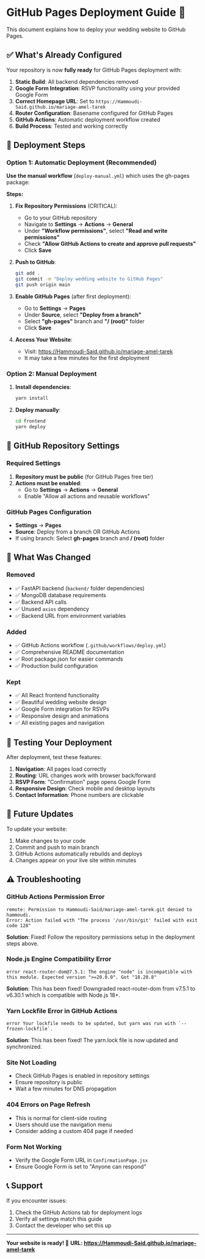 # GitHub Pages Deployment Guide 🚀

This document explains how to deploy your wedding website to GitHub Pages.

## ✅ What's Already Configured

Your repository is now **fully ready** for GitHub Pages deployment with:

1. **Static Build**: All backend dependencies removed
2. **Google Form Integration**: RSVP functionality using your provided Google Form
3. **Correct Homepage URL**: Set to `https://Hammoudi-Said.github.io/mariage-amel-tarek`
4. **Router Configuration**: Basename configured for GitHub Pages
5. **GitHub Actions**: Automatic deployment workflow created
6. **Build Process**: Tested and working correctly

## 🚀 Deployment Steps

### Option 1: Automatic Deployment (Recommended)

**Use the manual workflow** (`deploy-manual.yml`) which uses the gh-pages package:

**Steps:**

1. **Fix Repository Permissions** (CRITICAL):
   - Go to your GitHub repository
   - Navigate to **Settings** → **Actions** → **General**
   - Under **"Workflow permissions"**, select **"Read and write permissions"**
   - Check **"Allow GitHub Actions to create and approve pull requests"**
   - Click **Save**

2. **Push to GitHub**:

   ```bash
   git add .
   git commit -m "Deploy wedding website to GitHub Pages"
   git push origin main
   ```

3. **Enable GitHub Pages** (after first deployment):
   - Go to **Settings** → **Pages**
   - Under **Source**, select **"Deploy from a branch"**
   - Select **"gh-pages"** branch and **"/ (root)"** folder
   - Click **Save**

4. **Access Your Website**:
   - Visit: <https://Hammoudi-Said.github.io/mariage-amel-tarek>
   - It may take a few minutes for the first deployment

### Option 2: Manual Deployment

1. **Install dependencies**:

   ```bash
   yarn install
   ```

2. **Deploy manually**:

   ```bash
   cd frontend
   yarn deploy
   ```

## 🔧 GitHub Repository Settings

### Required Settings

1. **Repository must be public** (for GitHub Pages free tier)
2. **Actions must be enabled**:
   - Go to **Settings** → **Actions** → **General**
   - Enable "Allow all actions and reusable workflows"

### GitHub Pages Configuration

- **Settings** → **Pages**
- **Source**: Deploy from a branch OR GitHub Actions
- If using branch: Select **gh-pages** branch and **/ (root)** folder

## 📁 What Was Changed

### Removed

- ✅ FastAPI backend (`backend/` folder dependencies)
- ✅ MongoDB database requirements
- ✅ Backend API calls
- ✅ Unused `axios` dependency
- ✅ Backend URL from environment variables

### Added

- ✅ GitHub Actions workflow (`.github/workflows/deploy.yml`)
- ✅ Comprehensive README documentation
- ✅ Root package.json for easier commands
- ✅ Production build configuration

### Kept

- ✅ All React frontend functionality
- ✅ Beautiful wedding website design
- ✅ Google Form integration for RSVPs
- ✅ Responsive design and animations
- ✅ All existing pages and navigation

## 🧪 Testing Your Deployment

After deployment, test these features:

1. **Navigation**: All pages load correctly
2. **Routing**: URL changes work with browser back/forward
3. **RSVP Form**: "Confirmation" page opens Google Form
4. **Responsive Design**: Check mobile and desktop layouts
5. **Contact Information**: Phone numbers are clickable

## 🔄 Future Updates

To update your website:

1. Make changes to your code
2. Commit and push to main branch
3. GitHub Actions automatically rebuilds and deploys
4. Changes appear on your live site within minutes

## ⚠️ Troubleshooting

### GitHub Actions Permission Error

```
remote: Permission to Hammoudi-Said/mariage-amel-tarek.git denied to hammoudi.
Error: Action failed with "The process '/usr/bin/git' failed with exit code 128"
```

**Solution**: Fixed! Follow the repository permissions setup in the deployment steps above.

### Node.js Engine Compatibility Error

```
error react-router-dom@7.5.1: The engine "node" is incompatible with this module. Expected version ">=20.0.0". Got "18.20.8"
```

**Solution**: This has been fixed! Downgraded react-router-dom from v7.5.1 to v6.30.1 which is compatible with Node.js 18+.

### Yarn Lockfile Error in GitHub Actions

```
error Your lockfile needs to be updated, but yarn was run with `--frozen-lockfile`.
```

**Solution**: This has been fixed! The yarn.lock file is now updated and synchronized.

### Site Not Loading

- Check GitHub Pages is enabled in repository settings
- Ensure repository is public
- Wait a few minutes for DNS propagation

### 404 Errors on Page Refresh

- This is normal for client-side routing
- Users should use the navigation menu
- Consider adding a custom 404 page if needed

### Form Not Working

- Verify the Google Form URL in `ConfirmationPage.jsx`
- Ensure Google Form is set to "Anyone can respond"

## 📞 Support

If you encounter issues:

1. Check the GitHub Actions tab for deployment logs
2. Verify all settings match this guide
3. Contact the developer who set this up

---

**Your website is ready! 🎉**
**URL: <https://Hammoudi-Said.github.io/mariage-amel-tarek>**
